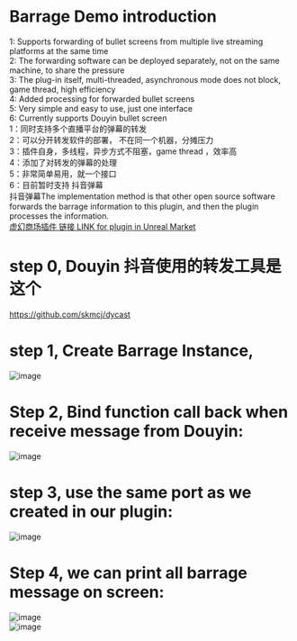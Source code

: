 # Barrage Demo introduction
1: Supports forwarding of bullet screens from multiple live streaming platforms at the same time    
2: The forwarding software can be deployed separately, not on the same machine, to share the pressure    
3: The plug-in itself, multi-threaded, asynchronous mode does not block, game thread, high efficiency     
4: Added processing for forwarded bullet screens    
5: Very simple and easy to use, just one interface    
6: Currently supports Douyin bullet screen    
1：同时支持多个直播平台的弹幕的转发    
2：可以分开转发软件的部署， 不在同一个机器，分摊压力   
3：插件自身，多线程，异步方式不阻塞，game thread ，效率高   
4：添加了对转发的弹幕的处理      
5：非常简单易用，就一个接口    
6：目前暂时支持 抖音弹幕   
抖音弹幕The implementation method is that other open source software forwards the barrage information to this plugin, and then the plugin processes the information.     
[虚幻商场插件 链接 LINK for plugin in Unreal Market](https://www.fab.com/zh-cn/portal/listings/097fe3a0-b42e-4b6c-abf4-e9b4180948c0)   

# step 0, Douyin 抖音使用的转发工具是这个       
https://github.com/skmcj/dycast

# step 1, Create Barrage Instance,       
![image](https://github.com/user-attachments/assets/43310e1c-5734-427c-b1a9-3bd3a52a8f7c)        

# Step 2, Bind function call back when receive message from Douyin:      
![image](https://github.com/user-attachments/assets/56423224-959e-48bb-a556-41b5ca15a3e0)       
# step 3, use the same port as we created in our plugin:           
![image](https://github.com/user-attachments/assets/1010b2cb-d70f-4363-82ca-a442fa955cac)

# Step 4, we can print all barrage message on screen:      
![image](https://github.com/user-attachments/assets/4fd76673-eafe-4270-a34a-766e00987986)      
![image](https://github.com/user-attachments/assets/83bce947-8927-4365-aec0-6c5e1fd37751)     

